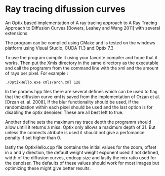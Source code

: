 # Ray tracing difussion curves

An Optix based implementation of A ray tracing approach to A Ray Tracing Approach to Diffusion Curves [Bowers, Leahey and Wang 2011] with several extensions.


The program can be compiled using CMake and is tested on the windows platform using Visual Studio, CUDA 11.3 and Optix 7.3

To use the program compile it using your favorite compiler and hope that it works. Then put the Xmls directory in the same directory as the executable and call the programm from the command line with the xml and the amount of rays per pixel. For example :

```
./OptixHello.exe xmls/arch.xml 128
```

In the params.hpp files there are several defines which can be used to flag that the diffusion curve xml is saved from the implementation of Orzan et al. [Orzan et. al. 2008], If the blur functionality should be used, if the randomization within each pixel should be used and the last option is for disabling the optix denoiser. These are all best left to true.

Another define sets the maximum ray trace depth the programm should allow untill it returns a miss. Optix only allows a maximum depth of 31. But unless the connects atribute is used it should not give a perfomance penalty if set higher than 0.

lastly the OptixHello.cpp file contains the initial values for the zoom, offset in x and y direction, the default weight weight exponent used if not defined, width of the diffusion curves, endcap size and lastly the mix ratio used for the denoiser. The defaults of these values should work for most images but optimizing these might give better results. 